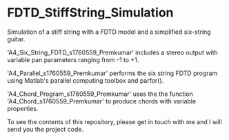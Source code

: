 # FDTD_StiffString_Simulation
Simulation of a stiff string with a FDTD model and a simplified six-string guitar.

'A4_Six_String_FDTD_s1760559_Premkumar' includes a stereo output with variable pan parameters ranging from -1 to +1.

'A4_Parallel_s1760559_Premkumar' performs the six string FDTD program using Matlab's parallel computing toolbox and parfor().

'A4_Chord_Program_s1760559_Premkumar' uses the the function 'A4_Chord_s1760559_Premkumar' to produce chords with variable properties.


To see the contents of this repository, please get in touch with me and I will send you the project code.
